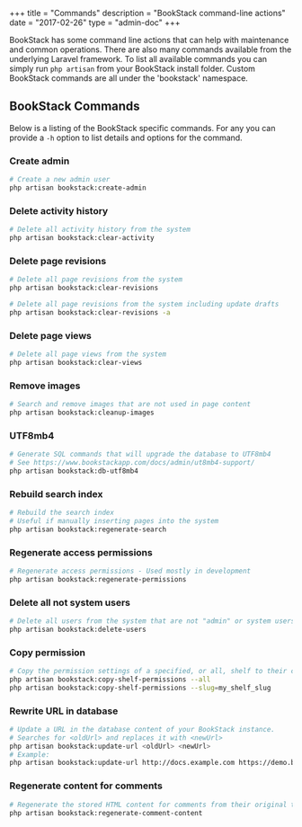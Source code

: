 +++
title = "Commands"
description = "BookStack command-line actions"
date = "2017-02-26"
type = "admin-doc"
+++

BookStack has some command line actions that can help with maintenance and common operations. There are also many commands available from the underlying Laravel framework. To list all available commands you can simply run `php artisan` from your BookStack install folder. Custom BookStack commands are all under the 'bookstack' namespace.

## BookStack Commands

Below is a listing of the BookStack specific commands. For any you can provide a `-h` option to list details and options for the command.

### Create admin
```bash
# Create a new admin user
php artisan bookstack:create-admin
```

### Delete activity history
```bash
# Delete all activity history from the system
php artisan bookstack:clear-activity
```

### Delete page revisions
```bash
# Delete all page revisions from the system
php artisan bookstack:clear-revisions

# Delete all page revisions from the system including update drafts
php artisan bookstack:clear-revisions -a
```

### Delete page views
```bash
# Delete all page views from the system
php artisan bookstack:clear-views
```

### Remove images
```bash
# Search and remove images that are not used in page content
php artisan bookstack:cleanup-images
```

### UTF8mb4
```bash
# Generate SQL commands that will upgrade the database to UTF8mb4
# See https://www.bookstackapp.com/docs/admin/ut8mb4-support/
php artisan bookstack:db-utf8mb4
```

### Rebuild search index
```bash
# Rebuild the search index
# Useful if manually inserting pages into the system
php artisan bookstack:regenerate-search
```

### Regenerate access permissions
```bash
# Regenerate access permissions - Used mostly in development
php artisan bookstack:regenerate-permissions
```

### Delete all not system users
```bash
# Delete all users from the system that are not "admin" or system users
php artisan bookstack:delete-users
```

### Copy permission
```bash
# Copy the permission settings of a specified, or all, shelf to their child books
php artisan bookstack:copy-shelf-permissions --all
php artisan bookstack:copy-shelf-permissions --slug=my_shelf_slug
```

### Rewrite URL in database
```bash
# Update a URL in the database content of your BookStack instance.
# Searches for <oldUrl> and replaces it with <newUrl>
php artisan bookstack:update-url <oldUrl> <newUrl>
# Example:
php artisan bookstack:update-url http://docs.example.com https://demo.bookstackapp.com
```

### Regenerate content for comments
```bash
# Regenerate the stored HTML content for comments from their original text content
php artisan bookstack:regenerate-comment-content
```
